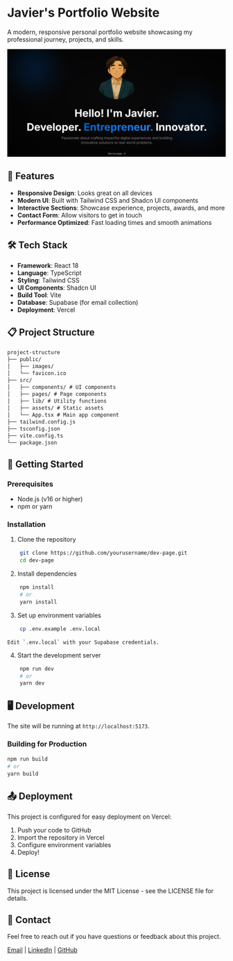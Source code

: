 # Javier's Portfolio Website

A modern, responsive personal portfolio website showcasing my professional journey, projects, and skills.

![Portfolio Screenshot](public/images/portfolio-banner.png)

## 🚀 Features

- **Responsive Design**: Looks great on all devices
- **Modern UI**: Built with Tailwind CSS and Shadcn UI components
- **Interactive Sections**: Showcase experience, projects, awards, and more
- **Contact Form**: Allow visitors to get in touch
- **Performance Optimized**: Fast loading times and smooth animations

## 🛠️ Tech Stack

- **Framework**: React 18
- **Language**: TypeScript
- **Styling**: Tailwind CSS
- **UI Components**: Shadcn UI
- **Build Tool**: Vite
- **Database**: Supabase (for email collection)
- **Deployment**: Vercel

## 📋 Project Structure
```
project-structure
├── public/
│   ├── images/
│   └── favicon.ico
├── src/
│   ├── components/ # UI components
│   ├── pages/ # Page components
│   ├── lib/ # Utility functions
│   ├── assets/ # Static assets
│   └── App.tsx # Main app component
├── tailwind.config.js
├── tsconfig.json
├── vite.config.ts
└── package.json
```


## 🔧 Getting Started

### Prerequisites

- Node.js (v16 or higher)
- npm or yarn

### Installation

1. Clone the repository
```bash
    git clone https://github.com/yourusername/dev-page.git
    cd dev-page
```

2. Install dependencies
```bash
    npm install
    # or
    yarn install
```

3. Set up environment variables
```bash
    cp .env.example .env.local
```
    Edit `.env.local` with your Supabase credentials.

4. Start the development server
```bash
    npm run dev
    # or
    yarn dev
```

## 🖥️ Development

The site will be running at `http://localhost:5173`.

### Building for Production

```bash
npm run build
# or
yarn build
```

## 📤 Deployment

This project is configured for easy deployment on Vercel:

1. Push your code to GitHub
2. Import the repository in Vercel
3. Configure environment variables
4. Deploy!

## 📝 License

This project is licensed under the MIT License - see the LICENSE file for details.

## 👤 Contact

Feel free to reach out if you have questions or feedback about this project.

[Email](mailto:your.email@example.com) | [LinkedIn](https://linkedin.com/in/yourprofile) | [GitHub](https://github.com/yourusername)